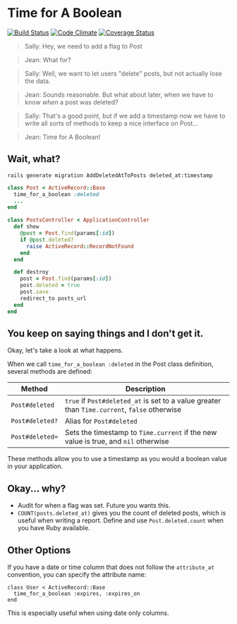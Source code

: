 Time for A Boolean
==================

[![Build Status](https://api.travis-ci.org/calebthompson/time_for_a_boolean.svg?branch=master)](https://travis-ci.org/calebthompson/time_for_a_boolean)
[![Code Climate](https://codeclimate.com/github/calebthompson/time_for_a_boolean.svg)](https://codeclimate.com/github/calebthompson/time_for_a_boolean)
[![Coverage Status](https://coveralls.io/repos/calebthompson/time_for_a_boolean/badge.svg)](https://coveralls.io/r/calebthompson/time_for_a_boolean)


> Sally: Hey, we need to add a flag to Post

> Jean: What for?

> Sally: Well, we want to let users "delete" posts, but not actually lose the
         data.

> Jean: Sounds reasonable. But what about later, when we have to know _when_ a
  post was deleted?

> Sally: That's a good point, but if we add a timestamp now we have to write all
         sorts of methods to keep a nice interface on Post...

> Jean: Time for A Boolean!

Wait, what?
-----------

```
rails generate migration AddDeletedAtToPosts deleted_at:timestamp
```

```ruby
class Post < ActiveRecord::Base
  time_for_a_boolean :deleted
  ...
end
```

```ruby
class PostsController < ApplicationController
  def show
    @post = Post.find(params[:id])
    if @post.deleted?
      raise ActiveRecord::RecordNotFound
    end
  end

  def destroy
    post = Post.find(params[:id])
    post.deleted = true
    post.save
    redirect_to posts_url
  end
end
```

You keep on saying things and I don't get it.
---------------------------------------------

Okay, let's take a look at what happens.

When we call `time_for_a_boolean :deleted` in the Post class definition, several
methods are defined:

| Method          | Description
| --------------- | -----------
| `Post#deleted`  | `true` if `Post#deleted_at` is set to a value greater than `Time.current`, `false` otherwise
| `Post#deleted?` | Alias for `Post#deleted`
| `Post#deleted=` | Sets the timestamp to `Time.current` if the new value is true, and `nil` otherwise

These methods allow you to use a timestamp as you would a boolean value in your
application.

Okay... why?
------------

* Audit for when a flag was set. Future you wants this.
* `COUNT(posts.deleted_at)` gives you the count of deleted posts, which is
  useful when writing a report. Define and use `Post.deleted.count` when you
  have Ruby available.

Other Options
-------------

If you have a date or time column that does not follow the `attribute_at` convention,
you can specify the attribute name:

```
class User < ActiveRecord::Base
  time_for_a_boolean :expires, :expires_on
end
```

This is especially useful when using date only columns.
